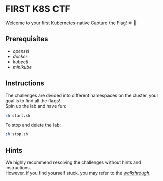 # FIRST K8S CTF  
Welcome to your first Kubernetes-native Capture the Flag! ☸ 🏴


## Prerequisites  
- *openssl*
- *docker*
- *kubectl*
- *minikube*

## Instructions
The challenges are divided into different namespaces on the cluster, your goal is to find all the flags!  
Spin up the lab and have fun:  
```bash
sh start.sh
```  

To stop and delete the lab:  
```bash
sh stop.sh
```  

## Hints

We highly recommend resolving the challenges without hints and instructions.  
However, if you find yourself stuck, you may refer to the [*walkthrough*](./walkthrough.md).  
